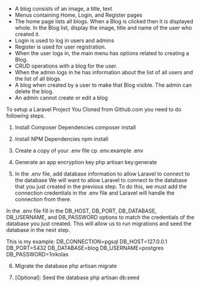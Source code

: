 * A blog consists of an image, a title, text
* Menus containing Home, Login, and Register pages
* The home page lists all blogs. When a Blog is clicked then it is displayed whole. In the Blog list, display the image, title and name of the user who created it.
* Login is used to log in users and admins
* Register is used for user registration.
* When the user logs in, the main menu has options related to creating a Blog.
* CRUD operations with a blog for the user.
* When the admin logs in he has information about the list of all users and the list of all blogs.
* A blog when created by a user to make that Blog visible. The admin can delete the blog.
* An admin cannot create or edit a blog


To setup a Laravel Project You Cloned from Github.com you need to do following steps. 

1. Install Composer Dependencies
	composer install

2. Install NPM Dependencies
	npm install

3. Create a copy of your .env file
	cp .env.example .env

4. Generate an app encryption key
	php artisan key:generate

5. In the .env file, add database information to allow Laravel to connect to the database
We will want to allow Laravel to connect to the database that you just created in the previous step. To do this, we must add the connection credentials in the .env file and Laravel will handle the connection from there.

In the .env file fill in the DB_HOST, DB_PORT, DB_DATABASE, DB_USERNAME, and DB_PASSWORD options to match the credentials of the database you just created. This will allow us to run migrations and seed the database in the next step.

This is my example:
DB_CONNECTION=pgsql
DB_HOST=127.0.0.1
DB_PORT=5432
DB_DATABASE=blog
DB_USERNAME=postgres
DB_PASSWORD=1nikolas

6. Migrate the database
	php artisan migrate

7. [Optional]: Seed the database
	php artisan db:seed


